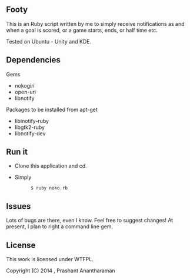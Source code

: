 Footy
--------------------

This is an Ruby script written by me to simply receive notifications as and when a goal is scored, or a game starts, ends, or half time etc. 

Tested on Ubuntu - Unity and KDE. 

Dependencies
-------------------
Gems

- nokogiri
- open-uri
- libnotify


Packages to be installed from apt-get

- libinotify-ruby 
- libgtk2-ruby 
- libnotify-dev

Run it
---------------
- Clone this application and cd. 
- Simply
        
            $ ruby noko.rb

Issues
---------------
Lots of bugs are there, even I know. Feel free to suggest changes! At present, I plan to right a command line gem. 

License
-----------------
This work is licensed under WTFPL.

Copyright (C) 2014 , Prashant Anantharaman
